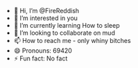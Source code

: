 - 👋 Hi, I’m @FireReddish
- 👀 I’m interested in you
- 🌱 I’m currently learning How to sleep 
- 💞️ I’m looking to collaborate on mud
- 📫 How to reach me - only whiny bitches
- 😄 Pronouns: 69420
- ⚡ Fun fact: No fact

<!---
FireReddish/FireReddish is a ✨ special ✨ repository because its `README.md` (this file) appears on your GitHub profile.
You can click the Preview link to take a look at your changes.
--->
